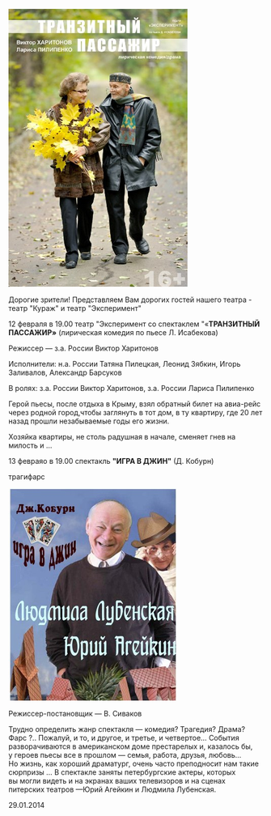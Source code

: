 ![](image-01.jpg)


Дорогие зрители! Представляем Вам дорогих гостей нашего театра - театр "Кураж" и театр "Эксперимент"


12 февраля в 19.00 театр "Эксперимент со спектаклем "«**ТРАНЗИТНЫЙ ПАССАЖИР»** (лирическая комедия по пьесе Л. Исабекова)


Режиссер — з.а. России Виктор Харитонов


Исполнители: н.а. России Татяна Пилецкая, Леонид Зябкин, Игорь Заливалов, Александр Барсуков


В ролях: з.а. России Виктор Харитонов, з.а. России Лариса Пилипенко


Герой пьесы, после отдыха в Крыму, взял обратный билет на авиа-рейс через родной город,чтобы заглянуть в тот дом, в ту квартиру, где 20 лет назад прошли незабываемые годы его жизни.


Хозяйка квартиры, не столь радушная в начале, сменяет гнев на милость и ...


13 февраяо в 19.00 спектакль **"ИГРА В ДЖИН"** (Д. Кобурн)


трагифарс


![](../igra-v-dzhin/image-01.jpg)


Режиссер-постановщик — В. Сиваков


Трудно определить жанр спектакля — комедия? Трагедия? Драма? Фарс ?.. Пожалуй, и то, и другое, и третье, и четвертое… События разворачиваются в американском доме престарелых и, казалось бы, у героев пьесы все в прошлом — семья, работа, друзья, любовь… Но жизнь, как хороший драматург, очень часто преподносит нам такие сюрпризы … В спектакле заняты петербургские актеры, которых вы могли видеть и на экранах ваших телевизоров и на сценах питерских театров —Юрий Агейкин и Людмила Лубенская.


29.01.2014